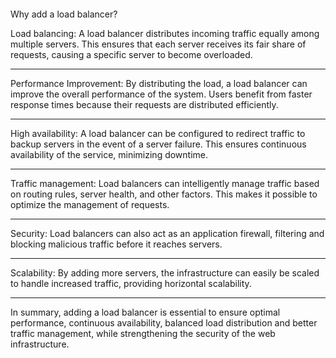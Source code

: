 <a href="https://zupimages.net/viewer.php?id=23/44/n188.jpg"><img src="https://zupimages.net/up/23/44/n188.jpg" alt="" /></a>


Why add a load balancer?


Load balancing:
A load balancer distributes incoming traffic equally among multiple servers. This ensures that each server receives its fair share of requests, causing a specific server to become overloaded.

-------------------------------------------------------------------------------------------------------

Performance Improvement:
By distributing the load, a load balancer can improve the overall performance of the system. Users benefit from faster response times because their requests are distributed efficiently.

-------------------------------------------------------------------------------------------------------

High availability:
A load balancer can be configured to redirect traffic to backup servers in the event of a server failure. This ensures continuous availability of the service, minimizing downtime.

-------------------------------------------------------------------------------------------------------

Traffic management:
Load balancers can intelligently manage traffic based on routing rules, server health, and other factors. This makes it possible to optimize the management of requests.

-------------------------------------------------------------------------------------------------------

Security:
Load balancers can also act as an application firewall, filtering and blocking malicious traffic before it reaches servers.

-------------------------------------------------------------------------------------------------------

Scalability:
By adding more servers, the infrastructure can easily be scaled to handle increased traffic, providing horizontal scalability.

-------------------------------------------------------------------------------------------------------

In summary, adding a load balancer is essential to ensure optimal performance, continuous availability, balanced load distribution and better traffic management, while strengthening the security of the web infrastructure.

